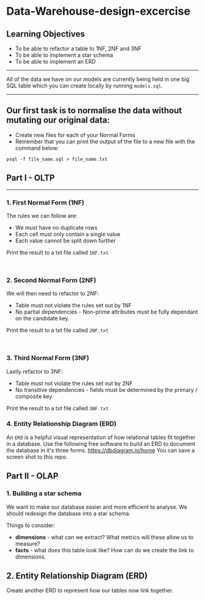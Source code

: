 # Data-Warehouse-design-excercise

## Learning Objectives

-   To be able to refactor a table to 1NF, 2NF and 3NF
-   To be able to implement a star schema
-   To be able to implement an ERD
---
All of the data we have on our models are currently being held in one big SQL table which you can create locally by running `models.sql`.

---
## Our first task is to normalise the data **without mutating** our original data:

-   Create new files for each of your Normal Forms
-   Remember that you can print the output of the file to a new file with the command below:

```
psql -f file_name.sql > file_name.txt
```

## Part I - OLTP

---

### 1. First Normal Form (1NF)

The rules we can follow are:

-   We must have no duplicate rows
-   Each cell must only contain a single value
-   Each value cannot be split down further

Print the result to a txt file called `1NF.txt`

<br>

### 2. Second Normal Form (2NF)

We will then need to refactor to 2NF:

-   Table must not violate the rules set out by 1NF
-   No partial dependencies - Non-prime attributes must be fully dependant on the candidate key.

Print the result to a txt file called `2NF.txt`

<br>

### 3. Third Normal Form (3NF)

Lastly refactor to 3NF:

-   Table must not violate the rules set out by 2NF
-   No transitive dependencies - fields must be determined by the primary / composite key

Print the result to a txt file called `3NF.txt`

### 4. Entity Relationship Diagram (ERD)

An `ERD` is a helpful visual representation of how relational tables fit together in a database.
Use the following free software to build an ERD to document the database in it's three forms.
https://dbdiagram.io/home
You can save a screen shot to this repo.

## Part II - OLAP

### 1. Building a star schema

We want to make our database easier and more efficient to analyse.
We should redesign the database into a star schema.

Things to consider:

-   **dimensions** - what can we extract? What metrics will these allow us to measure?
-   **facts** - what does this table look like? How can do we create the link to dimensions.

## 2. Entity Relationship Diagram (ERD)

Create another ERD to represent how our tables now link together.

